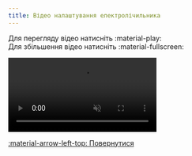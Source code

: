 ```yaml
---
title: Відео налаштування електролічильника
--- 
```


Для перегляду відео натисніть :material-play:   
Для збільшення відео натисніть :material-fullscreen:   

<video controls disablepictureinpicture muted>
  <source src="../../assets/video/meter.mp4" type="video/mp4" />Тег video не підтримується вашим браузером.<a href="../../assets/meter/modbus.mp4">Скачати відео.</a>
</video>

[:material-arrow-left-top: Повернутися](../web-interface/#settings-meter)